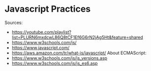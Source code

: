 # Javascript Practices

Sources:
- https://youtube.com/playlist?list=PLURN6mxdcwL86Q8tCF1Ef6G6rN2jAg5Ht&feature=shared
- https://www.w3schools.com/js/
- https://www.javascript.com/
- https://aws.amazon.com/tr/what-is/javascript/
About ECMAScript:
- https://www.w3schools.com/js/js_versions.asp
- https://www.w3schools.com/js/js_es6.asp  